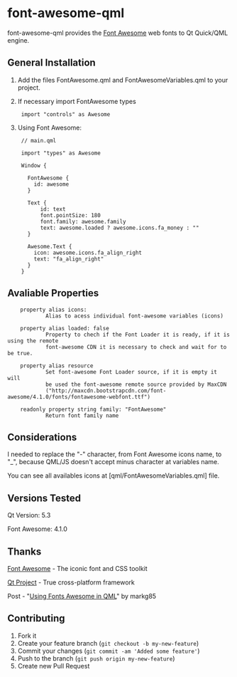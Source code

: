 font-awesome-qml
================

font-awesome-qml provides the [Font Awesome] web fonts to Qt Quick/QML engine.

## General Installation

1. Add the files FontAwesome.qml and FontAwesomeVariables.qml to your project.

1. If necessary import FontAwesome types

        import "controls" as Awesome

1. Using Font Awesome:

        // main.qml

        import "types" as Awesome

        Window {

          FontAwesome {
            id: awesome
          }

          Text {
              id: text
              font.pointSize: 180
              font.family: awesome.family
              text: awesome.loaded ? awesome.icons.fa_money : ""
          }

          Awesome.Text {
            icon: awesome.icons.fa_align_right
            text: "fa_align_right"
          }
        }

## Avaliable Properties

        property alias icons:
                Alias to acess individual font-awesome variables (icons)

        property alias loaded: false
                Property to chech if the Font Loader it is ready, if it is using the remote
                font-awesome CDN it is necessary to check and wait for to be true.

        property alias resource
                Set font-awesome Font Loader source, if it is empty it will
                be used the font-awesome remote source provided by MaxCDN
                ("http://maxcdn.bootstrapcdn.com/font-awesome/4.1.0/fonts/fontawesome-webfont.ttf")

        readonly property string family: "FontAwesome"
                Return font family name

## Considerations

I needed to replace the "-" character, from Font Awesome icons name, to  "_", because
QML/JS doesn't accept  minus character at variables name.

You can see all availables icons at [qml/FontAwesomeVariables.qml] file.

## Versions Tested

Qt Version: 5.3

Font Awesome: 4.1.0

## Thanks

[Font Awesome] - The iconic font and CSS toolkit

[Qt Project] - True cross-platform framework

Post - "[Using Fonts Awesome in QML]" by markg85

## Contributing

1. Fork it
2. Create your feature branch (`git checkout -b my-new-feature`)
3. Commit your changes (`git commit -am 'Added some feature'`)
4. Push to the branch (`git push origin my-new-feature`)
5. Create new Pull Request

[Font Awesome]: http://fortawesome.github.io/Font-Awesome/
[Qt Quick]: http://qt-project.org/doc/qt-5/qtquick-index.html
[Qt Project]: http://qt-project.org
[Using Fonts Awesome in QML]: http://kdeblog.mageprojects.com/2012/11/20/using-fonts-awesome-in-qml/
[qml/font/Variables.qml]: https://github.com/ricardodovalle/font-awesome-qml/blob/master/qml/FontAwesomeVariables.qml
